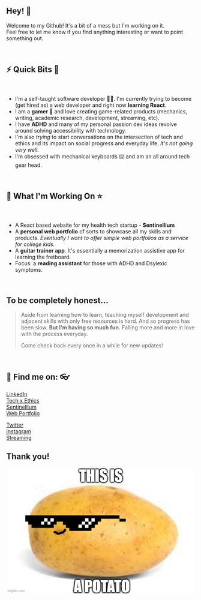 ## Hey! 👋

<p>Welcome to my Github! It's a bit of a mess but I'm working on it.<br>
  Feel free to let me know if you find anything interesting or want to point something out.</p>

<br>

<h2>⚡ Quick Bits 🌈</h2>
<br>
<ul>
  <li>I'm a self-taught software developer 👩‍💻. I'm currently trying to become (get hired as) a web developer and right now <strong>learning React</strong>.</li>
  <li>I am a <strong>gamer</strong> 👾 and love creating game-related products (mechanics, writing, academic research, development, streaming, etc).</li>
  <li>I have <strong>ADHD</strong> and many of my personal passion dev ideas revolve around solving accessibility with technology.</li>
  <li>I'm also <em>trying</em> to start conversations on the intersection of tech and ethics and its impact on social progress and everyday life. <em>It's not going very well.</em></li>
  <li>I'm obsessed with mechanical keyboards ⌨️ and am an all around tech gear head.</li>
</ul>

<br>
<h2>🌱 What I'm Working On ⭐️</h2>
</br>
<ul>
  <li>A React based website for my health tech startup - <strong>Sentinellium</strong></li>
  <li>A <strong>personal web portfolio</strong> of sorts to showcase all my skills and products. <em>Eventually I want to offer simple web portfolios as a service for college kids.</em></li>
  <li>A <strong>guitar trainer app</strong>. It's essentially a memorization assistive app for learning the fretboard.</li>
  <li>Focus: a <strong>reading assistant</strong> for those with ADHD and Dsylexic symptoms.</li>
</ul>

<br>
<h2>To be completely honest...</h2>

>Aside from learning how to learn, teaching myself development and adjacent skills with only free resources is hard. And so progress has been slow.
><strong>But I'm having so much fun.</strong> Falling more and more in love with the process everyday.
>
>Come check back every once in a while for new updates!

<br>
<h2>🔎 Find me on: 👓</h2>
<a href="https://www.linkedin.com/in/hellojrl/">LinkedIn</a><br>
<a href="https://shadodevelopment.co/">Tech x Ethics</a><br>
<a href="https://www.facebook.com/sentinellium/">Sentinellium</a><br>
<a href="https://joalroselin.co/">Web Portfolio</a><br>

<a href="https://twitter.com/ladyanarchyj/">Twitter</a><br>
<a href="https://instagram.com/ladyanarchyj/">Instagram</a><br>
<a href="https://www.facebook.com/gaming/LadyAnarchyJ/">Streaming</a><br>

<h2>Thank you!</h2>

 ![Here's a potato for your trouble.](/assets/potato.jpg)

